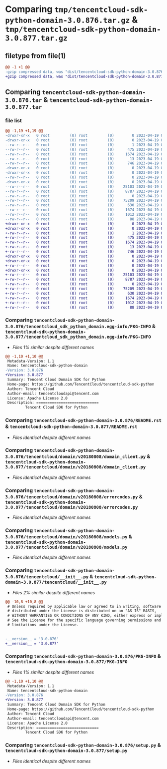 # Comparing `tmp/tencentcloud-sdk-python-domain-3.0.876.tar.gz` & `tmp/tencentcloud-sdk-python-domain-3.0.877.tar.gz`

## filetype from file(1)

```diff
@@ -1 +1 @@
-gzip compressed data, was "dist/tencentcloud-sdk-python-domain-3.0.876.tar", last modified: Wed Apr 19 00:24:44 2023, max compression
+gzip compressed data, was "dist/tencentcloud-sdk-python-domain-3.0.877.tar", last modified: Wed Apr 19 09:12:54 2023, max compression
```

## Comparing `tencentcloud-sdk-python-domain-3.0.876.tar` & `tencentcloud-sdk-python-domain-3.0.877.tar`

### file list

```diff
@@ -1,19 +1,19 @@
-drwxr-xr-x   0 root         (0) root         (0)        0 2023-04-19 00:24:44.000000 tencentcloud-sdk-python-domain-3.0.876/
-drwxr-xr-x   0 root         (0) root         (0)        0 2023-04-19 00:24:44.000000 tencentcloud-sdk-python-domain-3.0.876/tencentcloud_sdk_python_domain.egg-info/
--rw-r--r--   0 root         (0) root         (0)        1 2023-04-19 00:24:44.000000 tencentcloud-sdk-python-domain-3.0.876/tencentcloud_sdk_python_domain.egg-info/dependency_links.txt
--rw-r--r--   0 root         (0) root         (0)      475 2023-04-19 00:24:44.000000 tencentcloud-sdk-python-domain-3.0.876/tencentcloud_sdk_python_domain.egg-info/SOURCES.txt
--rw-r--r--   0 root         (0) root         (0)     1674 2023-04-19 00:24:44.000000 tencentcloud-sdk-python-domain-3.0.876/tencentcloud_sdk_python_domain.egg-info/PKG-INFO
--rw-r--r--   0 root         (0) root         (0)       13 2023-04-19 00:24:44.000000 tencentcloud-sdk-python-domain-3.0.876/tencentcloud_sdk_python_domain.egg-info/top_level.txt
--rw-r--r--   0 root         (0) root         (0)      746 2023-04-19 00:24:44.000000 tencentcloud-sdk-python-domain-3.0.876/README.rst
-drwxr-xr-x   0 root         (0) root         (0)        0 2023-04-19 00:24:44.000000 tencentcloud-sdk-python-domain-3.0.876/tencentcloud/
-drwxr-xr-x   0 root         (0) root         (0)        0 2023-04-19 00:24:44.000000 tencentcloud-sdk-python-domain-3.0.876/tencentcloud/domain/
--rw-r--r--   0 root         (0) root         (0)        0 2023-04-19 00:24:44.000000 tencentcloud-sdk-python-domain-3.0.876/tencentcloud/domain/__init__.py
-drwxr-xr-x   0 root         (0) root         (0)        0 2023-04-19 00:24:44.000000 tencentcloud-sdk-python-domain-3.0.876/tencentcloud/domain/v20180808/
--rw-r--r--   0 root         (0) root         (0)    25103 2023-04-19 00:24:44.000000 tencentcloud-sdk-python-domain-3.0.876/tencentcloud/domain/v20180808/domain_client.py
--rw-r--r--   0 root         (0) root         (0)     8787 2023-04-19 00:24:44.000000 tencentcloud-sdk-python-domain-3.0.876/tencentcloud/domain/v20180808/errorcodes.py
--rw-r--r--   0 root         (0) root         (0)        0 2023-04-19 00:24:44.000000 tencentcloud-sdk-python-domain-3.0.876/tencentcloud/domain/v20180808/__init__.py
--rw-r--r--   0 root         (0) root         (0)    75209 2023-04-19 00:24:44.000000 tencentcloud-sdk-python-domain-3.0.876/tencentcloud/domain/v20180808/models.py
--rw-r--r--   0 root         (0) root         (0)      630 2023-04-19 00:24:44.000000 tencentcloud-sdk-python-domain-3.0.876/tencentcloud/__init__.py
--rw-r--r--   0 root         (0) root         (0)     1674 2023-04-19 00:24:44.000000 tencentcloud-sdk-python-domain-3.0.876/PKG-INFO
--rw-r--r--   0 root         (0) root         (0)     1012 2023-04-19 00:24:44.000000 tencentcloud-sdk-python-domain-3.0.876/setup.py
--rw-r--r--   0 root         (0) root         (0)       88 2023-04-19 00:24:44.000000 tencentcloud-sdk-python-domain-3.0.876/setup.cfg
+drwxr-xr-x   0 root         (0) root         (0)        0 2023-04-19 09:12:54.000000 tencentcloud-sdk-python-domain-3.0.877/
+drwxr-xr-x   0 root         (0) root         (0)        0 2023-04-19 09:12:54.000000 tencentcloud-sdk-python-domain-3.0.877/tencentcloud_sdk_python_domain.egg-info/
+-rw-r--r--   0 root         (0) root         (0)        1 2023-04-19 09:12:54.000000 tencentcloud-sdk-python-domain-3.0.877/tencentcloud_sdk_python_domain.egg-info/dependency_links.txt
+-rw-r--r--   0 root         (0) root         (0)      475 2023-04-19 09:12:54.000000 tencentcloud-sdk-python-domain-3.0.877/tencentcloud_sdk_python_domain.egg-info/SOURCES.txt
+-rw-r--r--   0 root         (0) root         (0)     1674 2023-04-19 09:12:54.000000 tencentcloud-sdk-python-domain-3.0.877/tencentcloud_sdk_python_domain.egg-info/PKG-INFO
+-rw-r--r--   0 root         (0) root         (0)       13 2023-04-19 09:12:54.000000 tencentcloud-sdk-python-domain-3.0.877/tencentcloud_sdk_python_domain.egg-info/top_level.txt
+-rw-r--r--   0 root         (0) root         (0)      746 2023-04-19 09:12:54.000000 tencentcloud-sdk-python-domain-3.0.877/README.rst
+drwxr-xr-x   0 root         (0) root         (0)        0 2023-04-19 09:12:54.000000 tencentcloud-sdk-python-domain-3.0.877/tencentcloud/
+drwxr-xr-x   0 root         (0) root         (0)        0 2023-04-19 09:12:54.000000 tencentcloud-sdk-python-domain-3.0.877/tencentcloud/domain/
+-rw-r--r--   0 root         (0) root         (0)        0 2023-04-19 09:12:54.000000 tencentcloud-sdk-python-domain-3.0.877/tencentcloud/domain/__init__.py
+drwxr-xr-x   0 root         (0) root         (0)        0 2023-04-19 09:12:54.000000 tencentcloud-sdk-python-domain-3.0.877/tencentcloud/domain/v20180808/
+-rw-r--r--   0 root         (0) root         (0)    25103 2023-04-19 09:12:54.000000 tencentcloud-sdk-python-domain-3.0.877/tencentcloud/domain/v20180808/domain_client.py
+-rw-r--r--   0 root         (0) root         (0)     8787 2023-04-19 09:12:54.000000 tencentcloud-sdk-python-domain-3.0.877/tencentcloud/domain/v20180808/errorcodes.py
+-rw-r--r--   0 root         (0) root         (0)        0 2023-04-19 09:12:54.000000 tencentcloud-sdk-python-domain-3.0.877/tencentcloud/domain/v20180808/__init__.py
+-rw-r--r--   0 root         (0) root         (0)    75209 2023-04-19 09:12:54.000000 tencentcloud-sdk-python-domain-3.0.877/tencentcloud/domain/v20180808/models.py
+-rw-r--r--   0 root         (0) root         (0)      630 2023-04-19 09:12:54.000000 tencentcloud-sdk-python-domain-3.0.877/tencentcloud/__init__.py
+-rw-r--r--   0 root         (0) root         (0)     1674 2023-04-19 09:12:54.000000 tencentcloud-sdk-python-domain-3.0.877/PKG-INFO
+-rw-r--r--   0 root         (0) root         (0)     1012 2023-04-19 09:12:54.000000 tencentcloud-sdk-python-domain-3.0.877/setup.py
+-rw-r--r--   0 root         (0) root         (0)       88 2023-04-19 09:12:54.000000 tencentcloud-sdk-python-domain-3.0.877/setup.cfg
```

### Comparing `tencentcloud-sdk-python-domain-3.0.876/tencentcloud_sdk_python_domain.egg-info/PKG-INFO` & `tencentcloud-sdk-python-domain-3.0.877/tencentcloud_sdk_python_domain.egg-info/PKG-INFO`

 * *Files 1% similar despite different names*

```diff
@@ -1,10 +1,10 @@
 Metadata-Version: 1.1
 Name: tencentcloud-sdk-python-domain
-Version: 3.0.876
+Version: 3.0.877
 Summary: Tencent Cloud Domain SDK for Python
 Home-page: https://github.com/TencentCloud/tencentcloud-sdk-python
 Author: Tencent Cloud
 Author-email: tencentcloudapi@tencent.com
 License: Apache License 2.0
 Description: ============================
         Tencent Cloud SDK for Python
```

### Comparing `tencentcloud-sdk-python-domain-3.0.876/README.rst` & `tencentcloud-sdk-python-domain-3.0.877/README.rst`

 * *Files identical despite different names*

### Comparing `tencentcloud-sdk-python-domain-3.0.876/tencentcloud/domain/v20180808/domain_client.py` & `tencentcloud-sdk-python-domain-3.0.877/tencentcloud/domain/v20180808/domain_client.py`

 * *Files identical despite different names*

### Comparing `tencentcloud-sdk-python-domain-3.0.876/tencentcloud/domain/v20180808/errorcodes.py` & `tencentcloud-sdk-python-domain-3.0.877/tencentcloud/domain/v20180808/errorcodes.py`

 * *Files identical despite different names*

### Comparing `tencentcloud-sdk-python-domain-3.0.876/tencentcloud/domain/v20180808/models.py` & `tencentcloud-sdk-python-domain-3.0.877/tencentcloud/domain/v20180808/models.py`

 * *Files identical despite different names*

### Comparing `tencentcloud-sdk-python-domain-3.0.876/tencentcloud/__init__.py` & `tencentcloud-sdk-python-domain-3.0.877/tencentcloud/__init__.py`

 * *Files 2% similar despite different names*

```diff
@@ -10,8 +10,8 @@
 # Unless required by applicable law or agreed to in writing, software
 # distributed under the License is distributed on an "AS IS" BASIS,
 # WITHOUT WARRANTIES OR CONDITIONS OF ANY KIND, either express or implied.
 # See the License for the specific language governing permissions and
 # limitations under the License.
 
 
-__version__ = '3.0.876'
+__version__ = '3.0.877'
```

### Comparing `tencentcloud-sdk-python-domain-3.0.876/PKG-INFO` & `tencentcloud-sdk-python-domain-3.0.877/PKG-INFO`

 * *Files 1% similar despite different names*

```diff
@@ -1,10 +1,10 @@
 Metadata-Version: 1.1
 Name: tencentcloud-sdk-python-domain
-Version: 3.0.876
+Version: 3.0.877
 Summary: Tencent Cloud Domain SDK for Python
 Home-page: https://github.com/TencentCloud/tencentcloud-sdk-python
 Author: Tencent Cloud
 Author-email: tencentcloudapi@tencent.com
 License: Apache License 2.0
 Description: ============================
         Tencent Cloud SDK for Python
```

### Comparing `tencentcloud-sdk-python-domain-3.0.876/setup.py` & `tencentcloud-sdk-python-domain-3.0.877/setup.py`

 * *Files identical despite different names*


